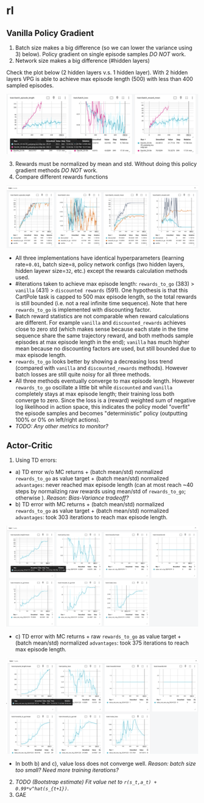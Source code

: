 # rl

## Vanilla Policy Gradient

1. Batch size makes a big difference (so we can lower the variance using 3) below). Policy gradient on single episode samples *DO NOT* work.
2. Network size makes a big difference (#hidden layers)

Check the plot below (2 hidden layers v.s. 1 hidden layer). 
With 2 hidden layers VPG is able to achieve max episode length (500) with less than 400 sampled episodes.

![Screenshot 2024-12-04 at 23.54.55.png](plots/Screenshot%202024-12-04%20at%2023.54.55.png)

3. Rewards must be normalized by mean and std. Without doing this policy gradient methods *DO NOT* work.
4. Compare different rewards functions

![Screenshot 2024-12-09 at 09.11.12.png](plots/Screenshot%202024-12-09%20at%2009.11.12.png)

 - All three implementations have identical hyperparameters (learning rate=`0.01`, batch size=`8`, policy network configs (two hidden layers, hidden layewr size=`32`, etc.) except the rewards calculation methods used.
 - #iterations taken to achieve max episode length: `rewards_to_go` (383) > `vanilla` (431) > `discounted rewards` (591). One hypothesis is that this CartPole task is capped to 500 max episode length, so the total rewards is still bounded (i.e. not a real infinite time sequence). Note that here `rewards_to_go` is implemented with discounting factor.
 - Batch reward statistics are not comparable when reward calculations are different. For example `vanilla` and `discounted_rewards` achieves close to zero std (which makes sense because each state in the time sequence share the same trajectory reward, and both methods sample episodes at max episode length in the end); `vanilla` has much higher mean because no discounting factors are used, but still bounded due to max episode length.
 - `rewards_to_go` looks better by showing a decreasing loss trend (compared with `vanilla` and `discounted_rewards` methods). However batch losses are still quite noisy for all three methods.
 - All three methods eventually converge to max episode length. However `rewards_to_go` oscillate a little bit while  `discounted` and `vanilla` completely stays at max episode length; their training loss both converge to zero. Since the loss is a (reward) weighted sum of negative log likelihood in action space, this indicates the policy model "overfit" the episode samples and becomes "deterministic" policy (outputting 100% or 0% on left/right actions).
 - *TODO: Any other metrics to monitor?*

## Actor-Critic
1. Using TD errors:
 - a) TD error w/o MC returns + (batch mean/std) normalized `rewards_to_go` as value target + (batch mean/std) normalized `advantages`: never reached max episode length (can at most reach ~40 steps by normalizing raw rewards using mean/std of `rewards_to_go`; otherwise ). *Reason: Bias-Variance tradeoff?*
 - b) TD error with MC returns + (batch mean/std) normalized `rewards_to_go` as value target + (batch mean/std) normalized `advantages`: took 303 iterations to reach max episode length.

![Screenshot 2024-12-19 at 16.18.09.png](plots/Screenshot%202024-12-19%20at%2016.18.09.png)

 - c) TD error with MC returns + raw `rewards_to_go` as value target + (batch mean/std) normalized `advantages`:  took 375 iterations to reach max episode length.

![Screenshot 2024-12-23 at 11.45.22.png](plots/Screenshot%202024-12-23%20at%2011.45.22.png)

 - In both b) and c), value loss does not converge well. *Reason: batch size too small? Need more training iterations?*
2. *TODO (Bootstrap estimate) Fit value net to `r(s_t,a_t) + 0.99*v^hat(s_{t+1})`*. 
3. GAE
